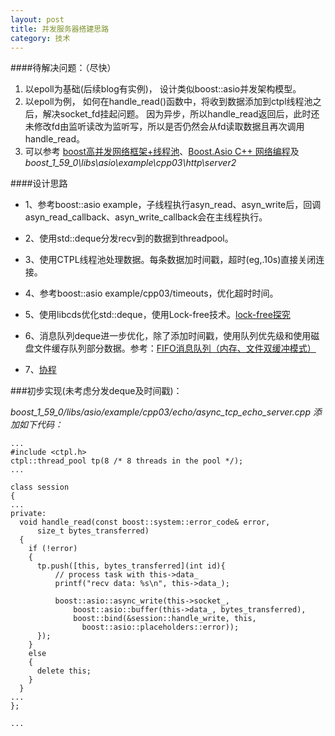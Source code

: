 ```yaml
---
layout: post
title: 并发服务器搭建思路
category: 技术
---
```


####待解决问题：（尽快）

1. 以epoll为基础(后续blog有实例)， 设计类似boost::asio并发架构模型。
2. 以epoll为例， 如何在handle_read()函数中，将收到数据添加到ctpl线程池之后，解决socket_fd挂起问题。
因为异步，所以handle_read返回后，此时还未修改fd由监听读改为监听写，所以是否仍然会从fd读取数据且再次调用handle_read。
3. 可以参考 [boost高并发网络框架+线程池](http://blog.chinaunix.net/uid-28163274-id-4984766.html "asio")、[Boost.Asio C++ 网络编程](https://mmoaay.gitbooks.io/boost-asio-cpp-network-programming-chinese/content/Chapter5.html "asio")及
*boost_1_59_0\libs\asio\example\cpp03\http\server2*

####设计思路

* 1、参考boost::asio example，子线程执行asyn_read、asyn_write后，回调asyn_read_callback、asyn_write_callback会在主线程执行。

* 2、使用std::deque分发recv到的数据到threadpool。

* 3、使用CTPL线程池处理数据。每条数据加时间戳，超时(eg,.10s)直接关闭连接。

* 4、参考boost::asio example/cpp03/timeouts，优化超时时间。

* 5、使用libcds优化std::deque，使用Lock-free技术。[lock-free探究](http://lsclone.github.io/blog/%E6%8A%80%E6%9C%AF/2015/08/13/lock-free.html "lock-free")

* 6、消息队列deque进一步优化，除了添加时间戳，使用队列优先级和使用磁盘文件缓存队列部分数据。参考：[FIFO消息队列（内存、文件双缓冲模式）](http://blog.163.com/wwxwb_913/blog/static/97685362010851174237 "asio")

* 7、[协程](http://www.cppblog.com/jinq0123/archive/2016/05/20/213553.html "asio")



###初步实现(未考虑分发deque及时间戳)：

*boost\_1\_59\_0/libs/asio/example/cpp03/echo/async\_tcp\_echo\_server.cpp 添加如下代码：*

```
...
#include <ctpl.h>
ctpl::thread_pool tp(8 /* 8 threads in the pool */);
...

class session
{
...
private:
  void handle_read(const boost::system::error_code& error,
      size_t bytes_transferred)
  {
    if (!error)
    {
	  tp.push([this, bytes_transferred](int id){
		  // process task with this->data_
		  printf("recv data: %s\n", this->data_);

		  boost::asio::async_write(this->socket_,
			  boost::asio::buffer(this->data_, bytes_transferred),
			  boost::bind(&session::handle_write, this,
				boost::asio::placeholders::error));
	  });
    }
    else
    {
      delete this;
    }
  }
...
};

...

```
